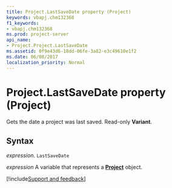 ```yaml
---
title: Project.LastSaveDate property (Project)
keywords: vbapj.chm132368
f1_keywords:
- vbapj.chm132368
ms.prod: project-server
api_name:
- Project.Project.LastSaveDate
ms.assetid: 0f9e43d6-18dd-06fe-3a82-e3c49610e1f2
ms.date: 06/08/2017
localization_priority: Normal
---
```



# Project.LastSaveDate property (Project)

Gets the date a project was last saved. Read-only  **Variant**.


## Syntax

_expression_. `LastSaveDate`

_expression_ A variable that represents a **[Project](project.project.md)** object.

[!include[Support and feedback](~/includes/feedback-boilerplate.md)]